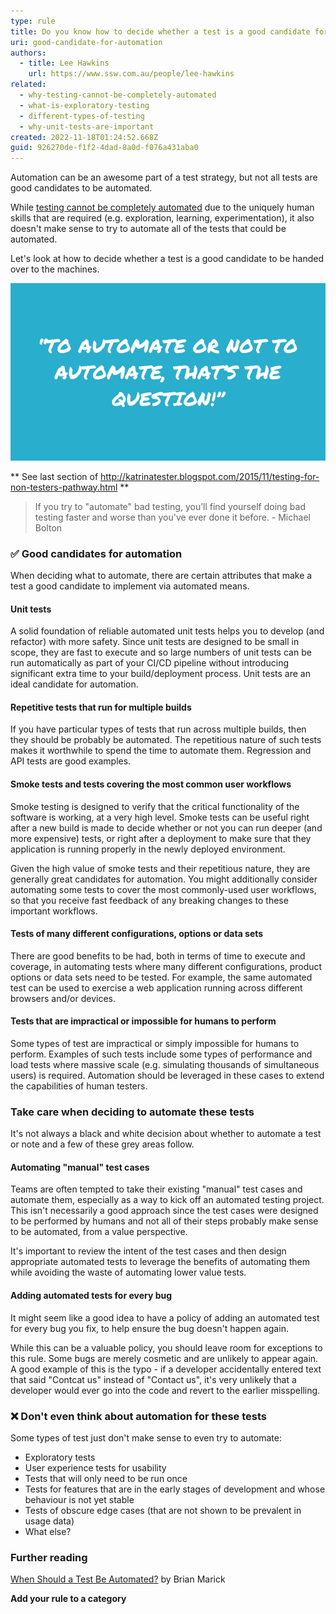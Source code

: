```yaml
---
type: rule
title: Do you know how to decide whether a test is a good candidate for automation?
uri: good-candidate-for-automation
authors:
  - title: Lee Hawkins
    url: https://www.ssw.com.au/people/lee-hawkins
related:
  - why-testing-cannot-be-completely-automated
  - what-is-exploratory-testing
  - different-types-of-testing
  - why-unit-tests-are-important
created: 2022-11-18T01:24:52.668Z
guid: 926270de-f1f2-4dad-8a0d-f076a431aba0
---
```

Automation can be an awesome part of a test strategy, but not all tests are good candidates to be automated.

While [testing cannot be completely automated](https://www.ssw.com.au/rules/why-testing-cannot-be-completely-automated) due to the uniquely human skills that are required (e.g. exploration, learning, experimentation), it also doesn't make sense to try to automate all of the tests that could be automated.

Let's look at how to decide whether a test is a good candidate to be handed over to the machines.

![Figure: Making wise decisions about what to automate can prevent you wasting valuable time automating less valuable tests](automate-or-not.jpg)

<!--endintro-->

** See last section of http://katrinatester.blogspot.com/2015/11/testing-for-non-testers-pathway.html **

> If you try to "automate" bad testing, you’ll find yourself doing bad testing faster and worse than you've ever done it before.
>        - Michael Bolton

### ✅ Good candidates for automation

When deciding what to automate, there are certain attributes that make a test a good candidate to implement via automated means.

#### Unit tests

A solid foundation of reliable automated unit tests helps you to develop (and refactor) with more safety. Since unit tests are designed to be small in scope, they are fast to execute and so large numbers of unit tests can be run automatically as part of your CI/CD pipeline without introducing significant extra time to your build/deployment process. Unit tests are an ideal candidate for automation.

#### Repetitive tests that run for multiple builds

If you have particular types of tests that run across multiple builds, then they should be probably be automated. The repetitious nature of such tests makes it worthwhile to spend the time to automate them. Regression and API tests are good examples.

#### Smoke tests and tests covering the most common user workflows

Smoke testing is designed to verify that the critical functionality of the software is working, at a very high level. Smoke tests can be useful right after a new build is made to decide whether or not you can run deeper (and more expensive) tests, or right after a deployment to make sure that they application is running properly in the newly deployed environment. 

Given the high value of smoke tests and their repetitious nature, they are generally great candidates for automation. You might additionally consider automating some tests to cover the most commonly-used user workflows, so that you receive fast feedback of any breaking changes to these important workflows.

#### Tests of many different configurations, options or data sets

There are good benefits to be had, both in terms of time to execute and coverage, in automating tests where many different configurations, product options or data sets need to be tested. For example, the same automated test can be used to exercise a web application running across different browsers and/or devices.

#### Tests that are impractical or impossible for humans to perform

Some types of test are impractical or simply impossible for humans to perform. Examples of such tests include some types of performance and load tests where massive scale (e.g. simulating thousands of simultaneous users) is required. Automation should be leveraged in these cases to extend the capabilities of human testers.

### Take care when deciding to automate these tests

It's not always a black and white decision about whether to automate a test or note and a few of these grey areas follow.

#### Automating "manual" test cases

Teams are often tempted to take their existing "manual" test cases and automate them, especially as a way to kick off an automated testing project. This isn't necessarily a good approach since the test cases were designed to be performed by humans and not all of their steps probably make sense to be automated, from a value perspective. 

It's important to review the intent of the test cases and then design appropriate automated tests to leverage the benefits of automating them while avoiding the waste of automating lower value tests.

#### Adding automated tests for every bug

It might seem like a good idea to have a policy of adding an automated test for every bug you fix, to help ensure the bug doesn't happen again. 

While this can be a valuable policy, you should leave room for exceptions to this rule. Some bugs are merely cosmetic and are unlikely to appear again. A good example of this is the typo - if a developer accidentally entered text that said "Contcat us" instead of "Contact us", it's very unlikely that a developer would ever go into the code and revert to the earlier misspelling.

### ❌ Don't even think about automation for these tests

Some types of test just don't make sense to even try to automate:

* Exploratory tests
* User experience tests for usability
* Tests that will only need to be run once
* Tests for features that are in the early stages of development and whose behaviour is not yet stable
* Tests of obscure edge cases (that are not shown to be prevalent in usage data)
* What else?

### Further reading

[When Should a Test Be Automated?](https://www.stickyminds.com/sites/default/files/article/file/2014/When%20Should%20a%20Test%20Be%20Automated.pdf) by Brian Marick

**Add your rule to a category**